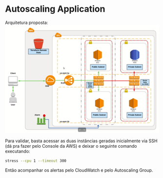 # Autoscaling Application

Arquitetura proposta:
![architecture](application_architecture.png)

Para validar, basta acessar as duas instâncias geradas inicialmente via SSH (dá pra fazer pelo Console da AWS) e deixar o seguinte comando executando:
```bash
stress --cpu 1 --timeout 300
```

Então acompanhar os alertas pelo CloudWatch e pelo Autoscaling Group.
